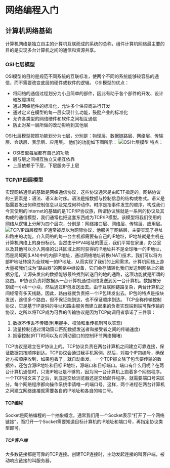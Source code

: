 # 网络编程入门

## 计算机网络基础

计算机网络是独立自主的计算机互联而成的系统的总称，组件计算机网络最主要的目的是实现多台计算机之间的通信和资源共享。

### OSI七层模型

OSI模型的目的是规范不同系统的互联标准，使两个不同的系统能够较容易的通信，而不需要改变底层的硬件或软件的逻辑。
OSI模型的优点：

+ 将网络的通信过程划分为小且简单的部件，因此有助于各个部件的开发、设计和故障排除
+ 通过网络组件的标准化，允许多个供应商进行开发
+ 通过定义在模型的每一层实现什么功能，鼓励产业的标准化
+ 允许各类型的网络硬件和软件之间相互通信
+ 防止对某一层所做的改动影响到其他层
  
OSI七层模型按照功能划分为七层，分别是：物理层、数据链路层、网络层、传输层、会话层、表示层、应用层。
他们的功能如下图所示：
![OSI七层模型](../img/OSI.png)
特点：

+ OSI模型每层都有自己的功能
+ 层与层之间相互独立又相互依靠
+ 上层依赖于下层，下层服务于上层

### TCP/IP四层模型

实现网络通信的基础是网络通信协议，这些协议通常是由IETF指定的。网络协议的三要素是：语法、语义和时序。语法是指数据与控制信息的结构或格式。语义是指需要发出何种控制信息以及完成何种动作。时序是指事件发生的顺序。构成我们今天使用的Internet的基础的是TCP/IP协议族，所谓协议族就是一系列的协议及其构成的通信模型，我们通常也把这套东西成为TCP/IP模型。该模型将我们使用的网络从逻辑上分解为四个层次，分别是：网络接口层、网络层、传输层、应用层。
![TCP/IP四层模型](../img/TCP-IP-model.png)
IP通常被反以为网际协议，他服务于网络层，主要实现了寻址和路由的功能。介入网络的每一台主机都需要有自己的IP地址，IP地址就是主机在计算机网络上的身份标识。当然由于IPV4地址的匮乏，我们平常在家里、办公室以及其他可以介入网络的公共区域上网时获得的IP地址并不是全球唯一的IP地址，而是局域网(LAN)中的内部IP地址，通过网络地址转换(NAT)技术，我们可以将内部IP地址转换为全球唯一的IP地址，从而实现了我们的上网需求。计算机网络上游大量被我们成为“路由器”的网络中继设备，它们会存储转化我们发送到网络上的数据分组，让源头发出的数据能够最终找到转送目的地的通路，这项功能就是所谓的路由。
IP协议负责将数据从一台计算机通过网络发送到另一台计算机。数据被分割成一小块一小块，然后通过IP包发送出去。由于互联网链路复杂，两台计算机之间经常有多天线路，因此，路由器就负责把一个IP包转发出去。IP包的特点是按块发送，途径多个路由，但不保证能到达，也不保证顺序到达。
TCP全称传输控制协议，它是基于IP提供的寻址和路由服务而建立起来的负责实现端到端可靠传输的协议，之所以将TCP成为可靠的传输协议是因为TCP向调用者承诺了三件事：

1. 数据不传丢不传错(利用握手、校验和重传机制可以实现)
2. 流量控制(通过滑动窗口匹配数据发送者和接受者之间的传输速度)
3. 拥塞控制(RTT时间以及对滑动窗口的控制环节网络拥堵)

TCP协议是建立在IP协议上的。TCP协议负责在两台计算机之间建立可靠连接，保证数据包按顺序到达。TCP协议会通过我手机案例，然后，对每个IP包编号，确保对方按顺序收到，如果包丢了，就自动重发。
一个TCP报文除了包含要传输的数据外，还包含源IP地址和目标IP地址，源端口和目标端口。端口有什么用呢？在两台计算机通信时，只发IP地址是不够的，因为同一台计算机上跑着多个网络程序。一个TCP报文来了之后，到底是交给浏览器还是交给邮件程序，就需要端口号来区分。每个网络程序都向操作系统申请唯一的端口号，这样，两个进程在两台计算机之间建立网络连接就需要各自的IP地址和各自的端口号。

#### TCP编程

Socket是网络编程的一个抽象概念。通常我们用一个Socket表示“打开了一个网络链接”，而打开一个Socket需要知道目标计算机的IP地址和端口号，再指定协议类型即可。

##### TCP客户端

大多数链接都是可靠的TCP连接。创建TCP连接时，主动发起连接的叫客户端，被动响应链接的叫服务器。
